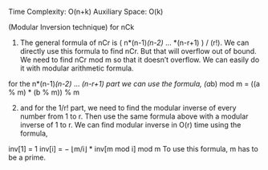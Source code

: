 Time Complexity: O(n+k)
Auxiliary Space: O(k)

(Modular Inversion technique) for nCk

1. The general formula of nCr is ( n*(n-1)*(n-2)* … *(n-r+1) ) / (r!). 
We can directly use this formula to find nCr. But that will overflow out of bound. 
We need to find nCr mod m so that it doesn’t overflow. We can easily do it with modular arithmetic formula. 

for the  n*(n-1)*(n-2)* ... *(n-r+1) part we can use the formula,
(a*b) mod m = ((a % m) * (b % m)) % m

2. and for the 1/r! part, we need to find the modular inverse of every number from 1 to r. Then use the same formula above with a modular inverse of 1 to r. We can find modular inverse in O(r) time using  the formula, 

inv[1] = 1
inv[i] = − ⌊m/i⌋ * inv[m mod i] mod m
To use this formula, m has to be a prime.
